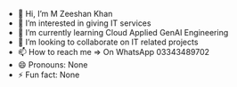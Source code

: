 - 👋 Hi, I’m M Zeeshan Khan
- 👀 I’m interested in giving IT services
- 🌱 I’m currently learning Cloud Applied GenAI Engineering
- 💞️ I’m looking to collaborate on IT related projects
- 📫 How to reach me => On WhatsApp 03343489702
- 😄 Pronouns: None
- ⚡ Fun fact: None

<!---
ZeeshanZk09/ZeeshanZk09 is a ✨ special ✨ repository because its `README.md` (this file) appears on your GitHub profile.
You can click the Preview link to take a look at your changes.
--->
